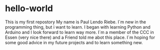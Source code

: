 # hello-world
This is my first repostory
My name is Paul Lendo Riebe. I´m new in the programming thing, but i want to learn.
I began with learning Python and Arduino and I look forward to learn way more.
I´m a member of the CCC in Essen (very nice there) and a Friend told me abot this place.
I´m hoping for some good advice in my future projects and to learn something new.
